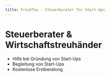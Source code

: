 ```yaml
---
title: FreshTax - Steuerberater für Start-Ups
---
```




# Steuerberater & Wirtschaftstreuhänder


* Hilfe bei Gründung von Start-Ups
* Begleitung von Start-Ups
* Kostenlose Erstberatung